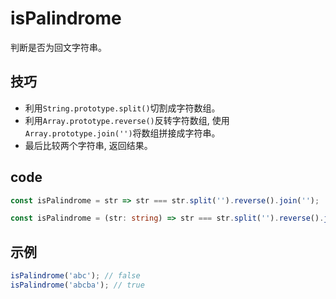 # isPalindrome

判断是否为回文字符串。

## 技巧

- 利用`String.prototype.split()`切割成字符数组。
- 利用`Array.prototype.reverse()`反转字符数组, 使用`Array.prototype.join('')`将数组拼接成字符串。
- 最后比较两个字符串, 返回结果。

## code

```js
const isPalindrome = str => str === str.split('').reverse().join('');
```

```ts
const isPalindrome = (str: string) => str === str.split('').reverse().join('');
```

## 示例

```js
isPalindrome('abc'); // false
isPalindrome('abcba'); // true
```
